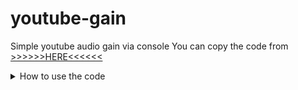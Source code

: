 # youtube-gain
Simple youtube audio gain via console
You can copy the code from [>>>>>>HERE<<<<<<](https://raw.githubusercontent.com/TheReVeaLz/youtube-gain/main/JS/youtubeGain.js)
<details>
<summary>How to use the code</summary>
![alt text](https://raw.githubusercontent.com/TheReVeaLz/youtube-gain/main/TutorialImages/1.png)

Play videos that you want to loop, after that press F12 (If there's confirmation option just click yes) and find Console tab from there.
![alt text](https://raw.githubusercontent.com/TheReVeaLz/youtube-gain/main/TutorialImages/2.png)

Paste the code and press enter.
![alt text](https://raw.githubusercontent.com/TheReVeaLz/youtube-gain/main/TutorialImages/3.png)

Below the video you should be able to see number for volume gain (1 = 100%, 2 = 200%, etc).
You can change the gain by typing in it or scroll inside number box.
![alt text](https://raw.githubusercontent.com/TheReVeaLz/youtube-gain/main/TutorialImages/4.png)
</details>
